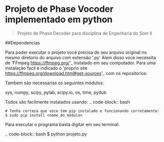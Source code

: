 # Projeto de Phase Vocoder implementado em python

>Projeto de Phase Decoder para disciplina de Engenharia do Som II

##Dependencias

Para poder executar o projeto você precisa de seu arquivo original no mesmo diretorio do arquivo com extensão '.py'
Alem disso voce necessita de 'FFmpeg <https://ffmpeg.org/>'_ instalado em seu computador.
Para uma instalação facil é indicado o 'proprio site <https://ffmpeg.org/download.html#get-sources>'_ com os repositorios:



Tambem são necessarias os seguintes módulos:

sys, numpy, scipy, pylab, scipy.io, os, time, pydub

Todos são facilmente instalados usando:
.. code-block:: bash
	
	# Tenha certeza que voce tem pip instalado e funcionando corretamente:
	$ sudo pip install <nome_do_módulo>


Para executar o programa basta digitar em seu terminal:

.. code-block:: bash
	$ python projeto.py

